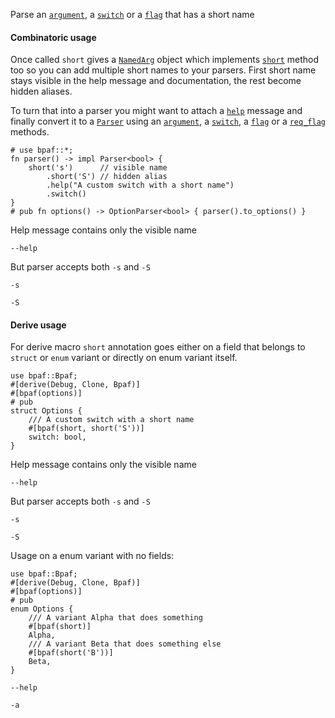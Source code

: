 Parse an [`argument`](NamedArg::argument), a [`switch`](NamedArg::switch) or a [`flag`](NamedArg::flag) that has a short name

#### Combinatoric usage

Once called `short` gives a [`NamedArg`](parsers::NamedArg) object which implements [`short`](NamedArg::short)
method too so you can add multiple short names to your parsers. First short name stays visible
in the help message and documentation, the rest become hidden aliases.

To turn that into a parser you might want to attach a [`help`](NamedArg::help) message and finally
convert it to a [`Parser`](crate::Parser) using an [`argument`](NamedArg::argument), a [`switch`](NamedArg::switch),
a [`flag`](NamedArg::flag) or a [`req_flag`](NamedArg::req_flag) methods.


```rust,id:1
# use bpaf::*;
fn parser() -> impl Parser<bool> {
    short('s')      // visible name
        .short('S') // hidden alias
        .help("A custom switch with a short name")
        .switch()
}
# pub fn options() -> OptionParser<bool> { parser().to_options() }
```

Help message contains only the visible name

```run,id:1
--help
```

But parser accepts both `-s` and `-S`

```run,id:1
-s
```
```run,id:1
-S
```

#### Derive usage

For derive macro `short` annotation goes either on a field that belongs to `struct` or `enum`
variant or directly on enum variant itself.

```rust,id:2,fold:"Combinatoric example"
use bpaf::Bpaf;
#[derive(Debug, Clone, Bpaf)]
#[bpaf(options)]
# pub
struct Options {
    /// A custom switch with a short name
    #[bpaf(short, short('S'))]
    switch: bool,
}
```

Help message contains only the visible name

```run,id:2
--help
```

But parser accepts both `-s` and `-S`

```run,id:2
-s
```

```run,id:2,fold:"Hidden alias"
-S
```

Usage on a enum variant with no fields:

```rust,id:3
use bpaf::Bpaf;
#[derive(Debug, Clone, Bpaf)]
#[bpaf(options)]
# pub
enum Options {
    /// A variant Alpha that does something
    #[bpaf(short)]
    Alpha,
    /// A variant Beta that does something else
    #[bpaf(short('B'))]
    Beta,
}
```

```run,id:3
--help
```

```run,id:3
-a
```

